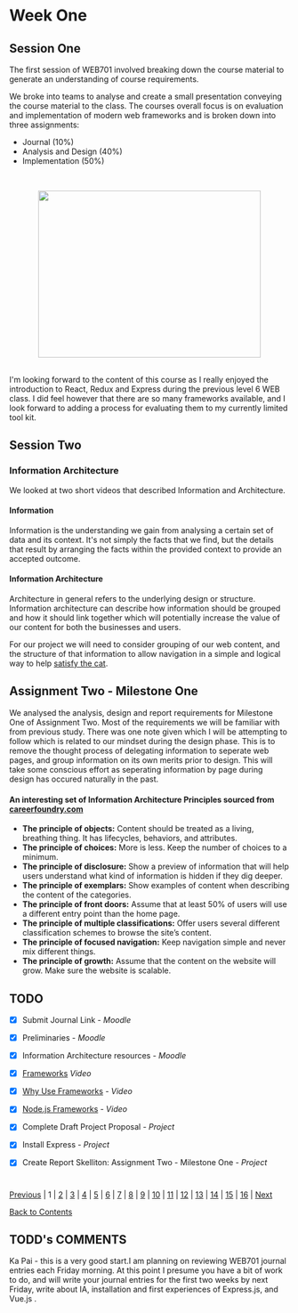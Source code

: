 # Week One

## Session One
The first session of WEB701 involved breaking down the course material to generate an understanding of course requirements. 

We broke into teams to analyse and create a small presentation conveying the course material to the class. The courses overall focus is on evaluation and implementation of modern web frameworks and is broken down into three assignments:
* Journal (10%)
* Analysis and Design (40%)
* Implementation (50%)
<br/>
<p align="center">
  <img width="400" height="300" src="/images/a-new-javascript-framework-is-coming.png">
</p>
<br/>
I'm looking forward to the content of this course as I really enjoyed the introduction to React, Redux and Express during the previous level 6 WEB class. I did feel however that there are so many frameworks available, and I look forward to adding a process for evaluating them to my currently limited tool kit. 

## Session Two
### Information Architecture
We looked at two short videos that described Information and Architecture.
#### Information
Information is the understanding we gain from analysing a certain set of data and its context. It's not simply the facts that we find, but the details that result by arranging the facts within the provided context to provide an accepted outcome.
#### Information Architecture
Architecture in general refers to the underlying design or structure. 
Information architecture can describe how information should be grouped and how it should link together which will potentially increase the value of our content for both the businesses and users. 

For our project we will need to consider grouping of our web content, and the structure of that information to allow navigation in a simple and logical way to help [satisfy the cat](https://www.youtube.com/watch?v=dln9xDsmCoY&feature=youtu.be).  

## Assignment Two - Milestone One
We analysed the analysis, design and report requirements for Milestone One of Assignment Two. Most of the requirements we will be familiar with from previous study. There was one note given which I will be attempting to follow which is related to our mindset during the design phase. This is to remove the thought process of delegating information to seperate web pages, and group information on its own merits prior to design. This will take some conscious effort as seperating information by page during design has occured naturally in the past. 

#### An interesting set of Information Architecture Principles sourced from [careerfoundry.com](https://careerfoundry.com/en/blog/ux-design/a-beginners-guide-to-information-architecture/#1-what-is-information-architecture)
* **The principle of objects:** Content should be treated as a living, breathing thing. It has lifecycles, behaviors, and attributes.
* **The principle of choices:** More is less. Keep the number of choices to a minimum.
* **The principle of disclosure:** Show a preview of information that will help users understand what kind of information is hidden if they dig deeper.
* **The principle of exemplars:** Show examples of content when describing the content of the categories.
* **The principle of front doors:** Assume that at least 50% of users will use a different entry point than the home page.
* **The principle of multiple classifications:** Offer users several different classification schemes to browse the site’s content.
* **The principle of focused navigation:** Keep navigation simple and never mix different things.
* **The principle of growth:** Assume that the content on the website will grow. Make sure the website is scalable.


## TODO
- [x] Submit Journal Link - *Moodle*
- [x] Preliminaries - *Moodle*
- [x] Information Architecture resources - *Moodle*
- [x] [Frameworks](https://www.lynda.com/Web-Design-tutorials/Frameworks/177837/364286-4.html) 
*Video*
- [x] [Why Use Frameworks](https://www.lynda.com/PHP-tutorials/Why-use-framework/540346/579816-4.html?srchtrk=index%3a5%0alinktypeid%3a2%0aq%3aLaravel%0apage%3a1%0as%3arelevance%0asa%3atrue%0aproducttypeid%3a2) - *Video* 
- [x] [Node.js Frameworks](https://www.linkedin.com/learning/learning-node-js-2/node-js-frameworks-2?accountId=76059146&u=76059146&success=true&authUUID=%2FMKUP5z7RFGxYRYRi%2Fm1Jg%3D%3D) - *Video*
- [x] Complete Draft Project Proposal - *Project*
- [x] Install Express - *Project*
- [x] Create Report Skelliton: Assignment Two - Milestone One - *Project*


#
[Previous](https://github.com/Jason-MacDonald/WEB701-Journal/blob/master/contents.md) | 
1 | 
[2](https://github.com/Jason-MacDonald/WEB701-Journal/blob/master/week-two.md) | 
[3](https://github.com/Jason-MacDonald/WEB701-Journal/blob/master/week-three.md) | 
[4](https://github.com/Jason-MacDonald/WEB701-Journal/blob/master/week-four.md) | 
[5](https://github.com/Jason-MacDonald/WEB701-Journal/blob/master/week-five.md) | 
[6](https://github.com/Jason-MacDonald/WEB701-Journal/blob/master/week-six.md) | 
[7](https://github.com/Jason-MacDonald/WEB701-Journal/blob/master/week-seven.md) | 
[8](https://github.com/Jason-MacDonald/WEB701-Journal/blob/master/week-eight.md) | 
[9](https://github.com/Jason-MacDonald/WEB701-Journal/blob/master/week-nine.md) | 
[10](https://github.com/Jason-MacDonald/WEB701-Journal/blob/master/week-ten.md) | 
[11](https://github.com/Jason-MacDonald/WEB701-Journal/blob/master/week-eleven.md) | 
[12](https://github.com/Jason-MacDonald/WEB701-Journal/blob/master/week-twelve.md) | 
[13](https://github.com/Jason-MacDonald/WEB701-Journal/blob/master/week-thirteen.md) | 
[14](https://github.com/Jason-MacDonald/WEB701-Journal/blob/master/week-fourteen.md) | 
[15](https://github.com/Jason-MacDonald/WEB701-Journal/blob/master/week-fifteen.md) | 
[16](https://github.com/Jason-MacDonald/WEB701-Journal/blob/master/week-sixteen.md) |
[Next](https://github.com/Jason-MacDonald/WEB701-Journal/blob/master/week-two.md)

[Back to Contents](https://github.com/Jason-MacDonald/WEB701-Journal/blob/master/contents.md)

## TODD's COMMENTS
Ka Pai - this is a very good start.I am planning on reviewing WEB701 journal entries each Friday morning. At this point I presume you have a bit of work to do, and will write your journal entries for the first two weeks by next Friday, write about IA, installation and first experiences of Express.js, and Vue.js . 
